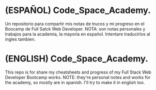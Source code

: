 # (ESPAÑOL) Code_Space_Academy.
Un repositorio para compartir mis notas de trucos y mi progreso en el Boocamp de Full Satck Web Developer.
NOTA: son notas personales y trabajos para la academia, la mayoria en español. Intentare traducirlos al ingles tambien.
# (ENGLISH) Code_Space_Academy.
This repo is for share my cheatsheets and progress of my Full Stack Web Developer Bootcamp works.
NOTE: they're personal notes and works for the academy, so mostly are in spanish. I'll try to make it in english too.
